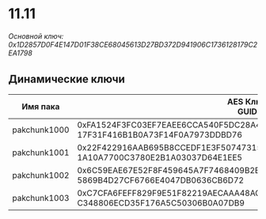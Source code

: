 # 11.11

###### Основной ключ: 0x1D2857D0F4E147D01F38CE68045613D27BD372D941906C1736128179C2EA1798

## Динамические ключи

| Имя пака         | AES Ключ<br/>GUID                                                                                            |
|--------------|---------------------------------------------------------------------------------------------------------|
| pakchunk1000 | 0xFA1524F3FC03EF7EAEE6CCA540F5DC28A444A28E6F48F6963C6FB7C714F99C53<br/>17F31F416B1B0A73F14F0A7973DDBD76 |
| pakchunk1001 | 0x22F422916AAB695B8CCEDF1E3F50747315B90DC6A2BFB9E3A3640715F645998F<br/>1A10A7700C3780E2B1A03037D64E1EE5 |
| pakchunk1002 | 0x6C59EAE67E52F8F459645A7F7468409B2EB79620D5CFBC2E7CCA8C9BAE41D051<br/>5869B4D27CF6766E4047DB0636CB6D72 |
| pakchunk1003 | 0xC7CFA6FEFF829F9E51F82219AECAAA48AC5AE49A6443240678B55327C7AFAE9C<br/>C348806ECD35F176A5C50306B0A07DB9 |
